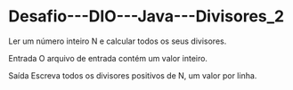 # Desafio---DIO---Java---Divisores_2
Ler um número inteiro N e calcular todos os seus divisores. 

Entrada O arquivo de entrada contém um valor inteiro. 

Saída Escreva todos os divisores positivos de N, um valor por linha.
